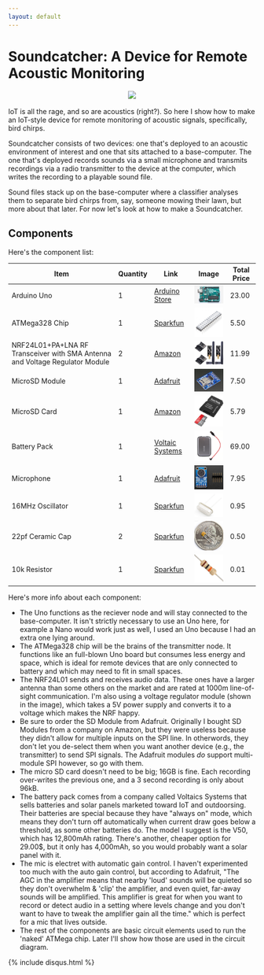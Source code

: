 ```yaml
---
layout: default
---
```


# Soundcatcher: A Device for Remote Acoustic Monitoring

<center><img src="soundcatcher-v1/banner.png"></center>

IoT is all the rage, and so are acoustics (right?).  So here I show how to make an IoT-style device for remote monitoring of acoustic signals, specifically, bird chirps.

Soundcatcher consists of two devices: one that's deployed to an acoustic environment of interest and one that sits attached to a base-computer.  The one that's deployed records sounds via a small microphone and transmits recordings via a radio transmitter to the device at the computer, which writes the recording to a playable sound file.

Sound files stack up on the base-computer where a classifier analyses them to separate bird chirps from, say, someone mowing their lawn, but more about that later.  For now let's look at how to make a Soundcatcher.

## Components

Here's the component list:

| Item                                                         | Quantity | Link                                                         | Image                                               | Total Price |
| ------------------------------------------------------------ | -------- | ------------------------------------------------------------ | --------------------------------------------------- | ----------- |
| Arduino Uno                                                  | 1        | [Arduino Store](https://store.arduino.cc/usa/arduino-uno-rev3) | ![uno_image](soundcatcher-v1/uno.jpg)               | 23.00       |
| ATMega328 Chip                                               | 1        | [Sparkfun](https://www.sparkfun.com/products/10524)          | ![atmega328_image](soundcatcher-v1/atmega328.jpg)   | 5.50        |
| NRF24L01+PA+LNA RF Transceiver with SMA Antenna and Voltage Regulator Module | 2        | [Amazon](https://www.amazon.com/WayinTop-NRF24L01-Transceiver-Wireless-Regulator/dp/B07PBBC4H9/ref=cm_cr_arp_d_product_sims?ie=UTF8) | ![nrf_image](soundcatcher-v1/nRF.jpg)               | 11.99       |
| MicroSD Module                                               | 1        | [Adafruit](https://www.adafruit.com/product/254)             | ![sd_image](soundcatcher-v1/sd-module.jpg)          | 7.50        |
| MicroSD Card                                                 | 1        | [Amazon](https://www.amazon.com/Sandisk-Ultra-Micro-UHS-I-Adapter/dp/B073K14CVB/ref=sxin_2_ac_d_pm?ac_md=1-0-VW5kZXIgJDg%3D-ac_d_pm&cv_ct_cx=16gb+micro+sd+card&dchild=1&keywords=16gb+micro+sd+card&pd_rd_i=B073K14CVB&pd_rd_r=d1995db6-767f-426b-9e24-f141fb565686&pd_rd_w=ktMre&pd_rd_wg=0eDGa&pf_rd_p=0e223c60-bcf8-4663-98f3-da892fbd4372&pf_rd_r=0E6KJKY1BB8H0BDX6ERF&psc=1&qid=1585247378&s=electronics) | ![sd-card_image](soundcatcher-v1/sd-card.jpg)       | 5.79        |
| Battery Pack                                                 | 1        | [Voltaic Systems](https://voltaicsystems.com/v50/)           | ![battery_image](soundcatcher-v1/battery.png)       | 69.00       |
| Microphone                                                   | 1        | [Adafruit](https://www.adafruit.com/product/1713)            | ![mic_image](soundcatcher-v1/mic.png)               | 7.95        |
| 16MHz Oscillator                                             | 1        | [Sparkfun](https://www.sparkfun.com/products/536)            | ![oscillator_image](soundcatcher-v1/oscillator.png) | 0.95        |
| 22pf Ceramic Cap                                             | 2        | [Sparkfun](https://www.sparkfun.com/products/8571)           | ![cap_pic](soundcatcher-v1/22pfcap.png)             | 0.50        |
| 10k Resistor                                                 | 1        | [Sparkfun](https://www.sparkfun.com/products/10969)          | ![resistor_pic](soundcatcher-v1/resistor.png)       | 0.01        |

Here's more info about each component:

- The Uno functions as the reciever node and will stay connected to the base-computer.  It isn't strictly necessary to use an Uno here, for example a Nano would work just as well, I used an Uno because I had an extra one lying around.
- The ATMega328 chip will be the brains of the transmitter node.  It functions like an full-blown Uno board but consumes less energy and space, which is ideal for remote devices that are only connected to battery and which may need to fit in small spaces.
- The NRF24L01 sends and receives audio data.  These ones have a larger antenna than some others on the market and are rated at 1000m line-of-sight communication.  I'm also using a voltage regulator module (shown in the image), which takes a 5V power supply and converts it to a voltage which makes the NRF happy.
- Be sure to order the SD Module from Adafruit.  Originally I bought SD Modules from a company on Amazon, but they were useless because they didn't allow for multiple inputs on the SPI line.  In otherwords, they don't let you de-select them when you want another device (e.g., the transmitter) to send SPI signals.  The Adafruit modules _do_ support multi-module SPI however, so go with them.
- The micro SD card doesn't need to be big; 16GB is fine.  Each recording over-writes the previous one, and a 3 second recording is only about 96kB.
- The battery pack comes from a company called Voltaics Systems that sells batteries and solar panels marketed toward IoT and outdoorsing. Their batteries are special because they have "always on" mode, which means they don't turn off automatically when current draw goes below a threshold, as some other batteries do.  The model I suggest is the V50, which has 12,800mAh rating.  There's another, cheaper option for 29.00$, but it only has 4,000mAh, so you would probably want a solar panel with it.
- The mic is electret with automatic gain control.  I haven't experimented too much with the auto gain control, but according to Adafruit, "The AGC in the amplifier means that nearby 'loud' sounds will be quieted so they don't overwhelm & 'clip' the amplifier, and even quiet,  far-away sounds will be amplified. This amplifier is great for when you  want to record or detect audio in a setting where levels change and you don't want to have to tweak the amplifier gain all the time."  which is perfect for a mic that lives outside.
- The rest of the components are basic circuit elements used to run the 'naked' ATMega chip.  Later I'll show how those are used in the circuit diagram.

{% include disqus.html %}

